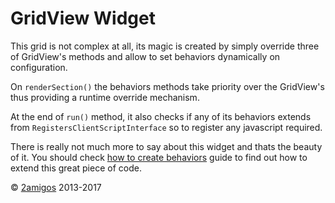 GridView Widget
===============

This grid is not complex at all, its magic is created by simply override three of GridView's methods and allow 
to set behaviors dynamically on configuration. 

On `renderSection()` the behaviors methods take priority over the GridView's thus providing a runtime override 
mechanism. 

At the end of `run()` method, it also checks if any of its behaviors extends from `RegistersClientScriptInterface` so 
to register any javascript required.

There is really not much more to say about this widget and thats the beauty of it. You should check 
[how to create behaviors](../guides/how-to-create-behaviors.md) guide to find out how to extend this great piece of 
code.

© [2amigos](http://www.2amigos.us/) 2013-2017
